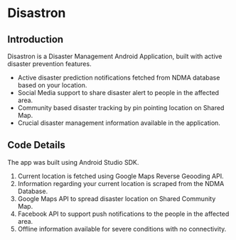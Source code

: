 # Disastron

## Introduction

Disastron is a Disaster Management Android Application, built with active disaster prevention features.
- Active disaster prediction notifications fetched from NDMA database based on your location.
- Social Media support to share disaster alert to people in the affected area.
- Community based disaster tracking by pin pointing location on Shared Map.
- Crucial disaster management information available in the application.


## Code Details

The app was built using Android Studio SDK.
1. Current location is fetched using Google Maps Reverse Geooding API.
2. Information regarding your current location is scraped from the NDMA Database.
3. Google Maps API to spread disaster location on Shared Community Map.
4. Facebook API to support push notifications to the people in the affected area.
5. Offline information available for severe conditions with no connectivity.
